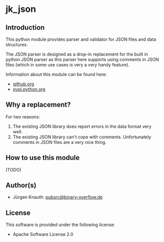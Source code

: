 ﻿jk_json
=======

Introduction
------------

This python module provides parser and validator for JSON files and data structures.

The JSON parser is designed as a drop-in replacement for the built in python JSON parser as this parser here supports using comments in JSON files (which in some use cases is very a very handy feature).

Information about this module can be found here:

* [github.org](https://github.com/jkpubsrc/python-module-jk-json)
* [pypi.python.org](https://pypi.python.org/pypi/jk_json)

Why a replacement?
------------------

For two reasons:

1. The existing JSON library does report errors in the data format very well.
2. The existing JSON library can't cope with comments. Unfortunately comments in JSON files are a very nice thing.

How to use this module
----------------------

(TODO)

Author(s)
-------------------

* Jürgen Knauth: pubsrc@binary-overflow.de

License
-------

This software is provided under the following license:

* Apache Software License 2.0



